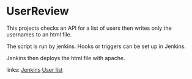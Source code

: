 # UserReview

This projects checks an API for a list of users then writes only the usernames to an html file.

The script is run by jenkins. Hooks or triggers can be set up in Jenkins.

Jenkins then deploys the html file with apache.

links:
[Jenkins](http://46.101.155.135:8080/)
[User list](http://46.101.155.135/)


